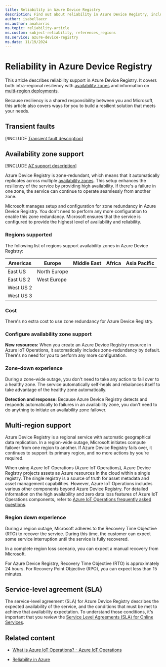 ```yaml
---
title: Reliability in Azure Device Registry
description: Find out about reliability in Azure Device Registry, including availability zones and multi-region deployments.
author: isabellaecr 
ms.author: anaharris
ms.topic: reliability-article
ms.custom: subject-reliability, references_regions
ms.service: azure-device-registry
ms.date: 11/19/2024 
---
```


# Reliability in Azure Device Registry

This article describes reliability support in Azure Device Registry. It covers both intra-regional resiliency with [availability zones](#availability-zone-support) and information on [multi-region deployments](#multi-region-support).

Because resiliency is a shared responsibility between you and Microsoft, this article also covers ways for you to build a resilient solution that meets your needs.


## Transient faults

[!INCLUDE [Transient fault description](includes/reliability-transient-fault-description-include.md)]


## Availability zone support

[!INCLUDE [AZ support description](includes/reliability-availability-zone-description-include.md)]

Azure Device Registry is zone-redundant, which means that it automatically replicates across multiple [availability zones](../reliability/availability-zones-overview.md). This setup enhances the resiliency of the service by providing high availability. If there's a failure in one zone, the service can continue to operate seamlessly from another zone. 

Microsoft manages setup and configuration for zone redundancy in Azure Device Registry. You don't need to perform any more configuration to enable this zone redundancy. Microsoft ensures that the service is configured to provide the highest level of availability and reliability. 

### Regions supported

The following list of regions support availability zones in Azure Device Registry:


| Americas         | Europe               | Middle East   | Africa             | Asia Pacific   |
|------------------|----------------------|---------------|--------------------|----------------|
| East US          | North Europe         |               |                    |                |
| East US 2        | West Europe          |               |                    |                |
| West US 2        |                      |               |                    |                |
| West US 3        |                      |               |                    |                |


### Cost

There's no extra cost to use zone redundancy for Azure Device Registry.

### Configure availability zone support

**New resources:**  When you create an Azure Device Registry resource in Azure IoT Operations, it automatically includes zone-redundancy by default. There's no need for you to perform any more configuration. 


### Zone-down experience

During a zone-wide outage, you don't need to take any action to fail over to a healthy zone. The service automatically self-heals and rebalances itself to take advantage of the healthy zone automatically.

**Detection and response:**  Because Azure Device Registry detects and responds automatically to failures in an availability zone, you don't need to do anything to initiate an availability zone failover.


## Multi-region support

Azure Device Registry is a regional service with automatic geographical data replication. In a region-wide outage, Microsoft initiates compute failover from one region to another. If Azure Device Registry fails over, it continues to support its primary region, and no more actions by you're required. 

When using Azure IoT Operations (Azure IoT Operations), Azure Device Registry projects assets as Azure resources in the cloud within a single registry. The single registry is a source of truth for asset metadata and asset management capabilities. However, Azure IoT Operations includes various other components beyond Azure Device Registry. For detailed information on the high availability and zero data loss features of Azure IoT Operations components, refer to [Azure IoT Operations frequently asked questions](/azure/iot-operations/troubleshoot/iot-operations-faq#does-azure-iot-operations-offer-high-availability-and-zero-data-loss-features-). 


### Region down experience

During a region outage, Microsoft adheres to the Recovery Time Objective (RTO) to recover the service. During this time, the customer can expect some service interruption until the service is fully recovered.  

In a complete region loss scenario, you can expect a manual recovery from Microsoft. 


For Azure Device Registry, Recovery Time Objective (RTO) is approximately 24 hours. For Recovery Point Objective (RPO), you can expect less than 15 minutes.


## Service-level agreement (SLA)

The service-level agreement (SLA) for Azure Device Registry describes the expected availability of the service, and the conditions that must be met to achieve that availability expectation. To understand those conditions, it's important that you review the [Service Level Agreements (SLA) for Online Services](https://www.microsoft.com/licensing/docs/view/Service-Level-Agreements-SLA-for-Online-Services).


## Related content


- [What is Azure IoT Operations? - Azure IoT Operations](/azure/iot-operations/overview-iot-operations) 

- [Reliability in Azure](/azure/availability-zones/overview)
